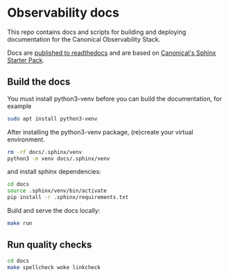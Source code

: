 # Observability docs

This repo contains docs and scripts for building and deploying documentation for the Canonical Observability Stack.

Docs are [published to readthedocs](https://library.canonical.com/documentation/publish-on-read-the-docs)
and are based on [Canonical's Sphinx Starter Pack](https://github.com/canonical/sphinx-docs-starter-pack).


## Build the docs

You must install python3-venv before you can build the documentation, for example

```bash
sudo apt install python3-venv
```

After installing the python3-venv package, (re)create your virtual environment.

```bash
rm -rf docs/.sphinx/venv
python3 -m venv docs/.sphinx/venv
```

and install sphinx dependencies:

```bash
cd docs
source .sphinx/venv/bin/activate
pip install -r .sphinx/requirements.txt
```

Build and serve the docs locally:

```bash
make run
```


## Run quality checks

```bash
cd docs
make spellcheck woke linkcheck
```